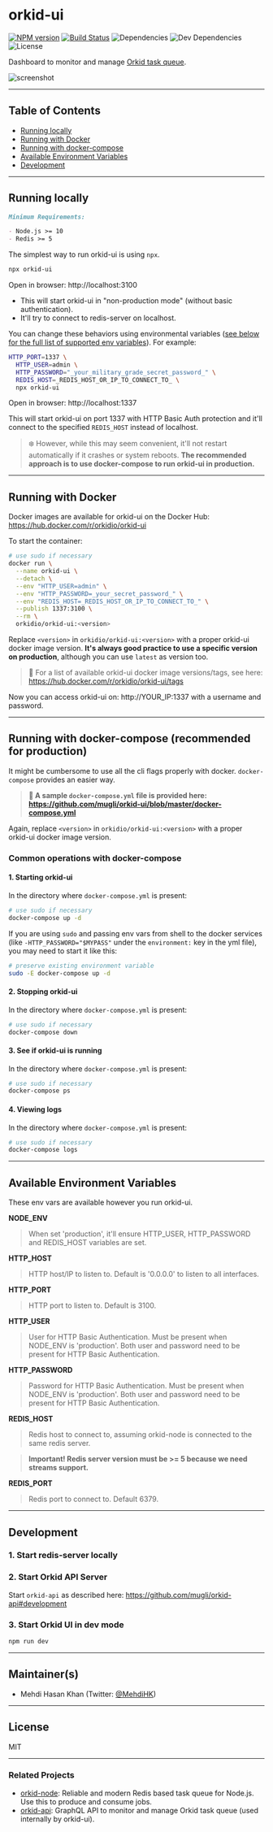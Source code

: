 # orkid-ui

[![NPM version](https://img.shields.io/npm/v/orkid-ui.svg)](https://www.npmjs.com/package/orkid-ui)
[![Build Status](https://img.shields.io/circleci/build/github/mugli/orkid-ui/master?token=f78af6f8cfd2fae3da889804cb09d0620495a8f8)](https://circleci.com/gh/mugli/orkid-ui)
![Dependencies](https://img.shields.io/david/mugli/orkid-ui.svg?style=flat)
![Dev Dependencies](https://img.shields.io/david/dev/mugli/orkid-ui.svg?style=flat)
![License](https://img.shields.io/npm/l/orkid-ui?style=flat)

Dashboard to monitor and manage [Orkid task queue](https://github.com/mugli/orkid-node).

![screenshot](https://raw.githubusercontent.com/mugli/orkid-ui/master/screenshot.png)

---

## Table of Contents

- [Running locally](#running-locally)
- [Running with Docker](#running-with-docker)
- [Running with docker-compose](#running-with-docker-compose-recommended-for-production)
- [Available Environment Variables](#available-environment-variables)
- [Development](#development)

---

## Running locally

```md
Minimum Requirements:

- Node.js >= 10
- Redis >= 5
```

The simplest way to run orkid-ui is using `npx`.

```sh
npx orkid-ui
```

Open in browser: http://localhost:3100

- This will start orkid-ui in "non-production mode" (without basic authentication).
- It'll try to connect to redis-server on localhost.

You can change these behaviors using environmental variables ([see below for the full list of supported env variables](#available-environment-variables)). For example:

```sh
HTTP_PORT=1337 \
  HTTP_USER=admin \
  HTTP_PASSWORD="_your_military_grade_secret_password_" \
  REDIS_HOST=_REDIS_HOST_OR_IP_TO_CONNECT_TO_ \
  npx orkid-ui
```

Open in browser: http://localhost:1337

This will start orkid-ui on port 1337 with HTTP Basic Auth protection and it'll connect to the specified `REDIS_HOST` instead of localhost.

> ❄️ However, while this may seem convenient, it'll not restart automatically if it crashes or system reboots. **The recommended approach is to use docker-compose to run orkid-ui in production.**

---

## Running with Docker

Docker images are available for orkid-ui on the Docker Hub: https://hub.docker.com/r/orkidio/orkid-ui

To start the container:

```sh
# use sudo if necessary
docker run \
  --name orkid-ui \
  --detach \
  --env "HTTP_USER=admin" \
  --env "HTTP_PASSWORD=_your_secret_password_" \
  --env "REDIS_HOST=_REDIS_HOST_OR_IP_TO_CONNECT_TO_" \
  --publish 1337:3100 \
  --rm \
  orkidio/orkid-ui:<version>
```

Replace `<version>` in `orkidio/orkid-ui:<version>` with a proper orkid-ui docker image version. **It's always good practice to use a specific version on production**, although you can use `latest` as version too.

> 🙌 For a list of available orkid-ui docker image versions/tags, see here: https://hub.docker.com/r/orkidio/orkid-ui/tags

Now you can access orkid-ui on: http://YOUR_IP:1337 with a username and password.

---

## Running with docker-compose (recommended for production)

It might be cumbersome to use all the cli flags properly with docker. `docker-compose` provides an easier way.

> **🤗 A sample `docker-compose.yml` file is provided here: https://github.com/mugli/orkid-ui/blob/master/docker-compose.yml**

Again, replace `<version>` in `orkidio/orkid-ui:<version>` with a proper orkid-ui docker image version.

### Common operations with docker-compose

#### 1. Starting orkid-ui

In the directory where `docker-compose.yml` is present:

```sh
# use sudo if necessary
docker-compose up -d
```

If you are using `sudo` and passing env vars from shell to the docker services (like `-HTTP_PASSWORD="$MYPASS"` under the `environment:` key in the yml file), you may need to start it like this:

```sh
# preserve existing environment variable
sudo -E docker-compose up -d
```

#### 2. Stopping orkid-ui

In the directory where `docker-compose.yml` is present:

```sh
# use sudo if necessary
docker-compose down
```

#### 3. See if orkid-ui is running

In the directory where `docker-compose.yml` is present:

```sh
# use sudo if necessary
docker-compose ps
```

#### 4. Viewing logs

In the directory where `docker-compose.yml` is present:

```sh
# use sudo if necessary
docker-compose logs
```

---

## Available Environment Variables

These env vars are available however you run orkid-ui.

**NODE_ENV**

> When set 'production', it'll ensure HTTP_USER, HTTP_PASSWORD and REDIS_HOST variables are set.

**HTTP_HOST**

> HTTP host/IP to listen to. Default is '0.0.0.0' to listen to all interfaces.

**HTTP_PORT**

> HTTP port to listen to. Default is 3100.

**HTTP_USER**

> User for HTTP Basic Authentication. Must be present when NODE_ENV is 'production'. Both user and password need to be present for HTTP Basic Authentication.

**HTTP_PASSWORD**

> Password for HTTP Basic Authentication. Must be present when NODE_ENV is 'production'. Both user and password need to be present for HTTP Basic Authentication.

**REDIS_HOST**

> Redis host to connect to, assuming orkid-node is connected to the same redis server.

> **Important! Redis server version must be >= 5 because we need streams support.**

**REDIS_PORT**

> Redis port to connect to. Default 6379.

---

## Development

### 1. Start redis-server locally

### 2. Start Orkid API Server

Start `orkid-api` as described here: https://github.com/mugli/orkid-api#development

### 3. Start Orkid UI in dev mode

```sh
npm run dev
```

---

## Maintainer(s)

- Mehdi Hasan Khan (Twitter: [@MehdiHK](https://twitter.com/MehdiHK))

---

## License

MIT

---

### Related Projects

- [orkid-node](https://github.com/mugli/orkid-node): Reliable and modern Redis based task queue for Node.js. Use this to produce and consume jobs.
- [orkid-api](https://github.com/mugli/orkid-api): GraphQL API to monitor and manage Orkid task queue (used internally by orkid-ui).
